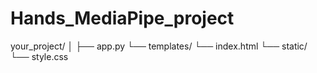 # Hands_MediaPipe_project

your_project/
│
├── app.py
└── templates/
    └── index.html
└── static/
    └── style.css
